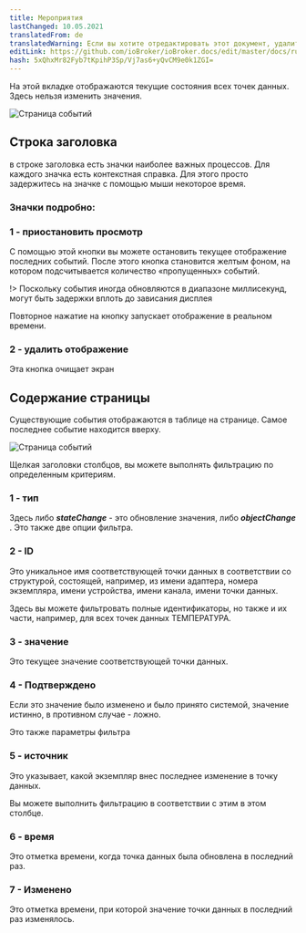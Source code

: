 ```yaml
---
title: Мероприятия
lastChanged: 10.05.2021
translatedFrom: de
translatedWarning: Если вы хотите отредактировать этот документ, удалите поле «translationFrom», в противном случае этот документ будет снова автоматически переведен
editLink: https://github.com/ioBroker/ioBroker.docs/edit/master/docs/ru/admin/events.md
hash: 5xQhxMr82Fyb7tKpihP3Sp/Vj7as6+yQvCM9e0k1ZGI=
---
```

На этой вкладке отображаются текущие состояния всех точек данных.
Здесь нельзя изменить значения.

![Страница событий](../../de/admin/media/ADMIN_Ereignisse_numbers.png)

## Строка заголовка
в строке заголовка есть значки наиболее важных процессов. Для каждого значка есть контекстная справка. Для этого просто задержитесь на значке с помощью мыши некоторое время.

### Значки подробно:
### 1 - приостановить просмотр
С помощью этой кнопки вы можете остановить текущее отображение последних событий. После этого кнопка становится желтым фоном, на котором подсчитывается количество «пропущенных» событий.

!> Поскольку события иногда обновляются в диапазоне миллисекунд, могут быть задержки вплоть до зависания дисплея

Повторное нажатие на кнопку запускает отображение в реальном времени.

### 2 - удалить отображение
Эта кнопка очищает экран

## Содержание страницы
Существующие события отображаются в таблице на странице. Самое последнее событие находится вверху.

![Страница событий](../../de/admin/media/ADMIN_Ereignisse_numbers02.png)

Щелкая заголовки столбцов, вы можете выполнять фильтрацию по определенным критериям.

### 1 - тип
Здесь либо ***stateChange*** - это обновление значения, либо ***objectChange*** . Это также две опции фильтра.

### 2 - ID
Это уникальное имя соответствующей точки данных в соответствии со структурой, состоящей, например, из имени адаптера, номера экземпляра, имени устройства, имени канала, имени точки данных.

Здесь вы можете фильтровать полные идентификаторы, но также и их части, например, для всех точек данных ТЕМПЕРАТУРА.

### 3 - значение
Это текущее значение соответствующей точки данных.

### 4 - Подтверждено
Если это значение было изменено и было принято системой, значение истинно, в противном случае - ложно.

Это также параметры фильтра

### 5 - источник
Это указывает, какой экземпляр внес последнее изменение в точку данных.

Вы можете выполнить фильтрацию в соответствии с этим в этом столбце.

### 6 - время
Это отметка времени, когда точка данных была обновлена в последний раз.

### 7 - Изменено
Это отметка времени, при которой значение точки данных в последний раз изменялось.
